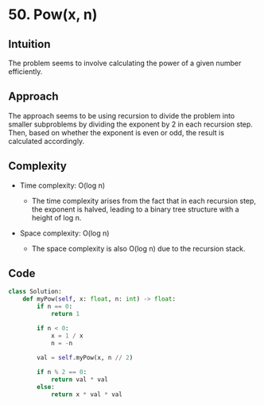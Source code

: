 # 50. Pow(x, n)
## Intuition
The problem seems to involve calculating the power of a given number efficiently. 

## Approach
The approach seems to be using recursion to divide the problem into smaller subproblems by dividing the exponent by 2 in each recursion step. Then, based on whether the exponent is even or odd, the result is calculated accordingly.

## Complexity
- Time complexity: O(log n)
  - The time complexity arises from the fact that in each recursion step, the exponent is halved, leading to a binary tree structure with a height of log n.
  
- Space complexity: O(log n)
  - The space complexity is also O(log n) due to the recursion stack.

## Code
```python
class Solution:
    def myPow(self, x: float, n: int) -> float:
        if n == 0:
            return 1

        if n < 0:
            x = 1 / x
            n = -n
        
        val = self.myPow(x, n // 2)

        if n % 2 == 0:
            return val * val
        else:
            return x * val * val
```